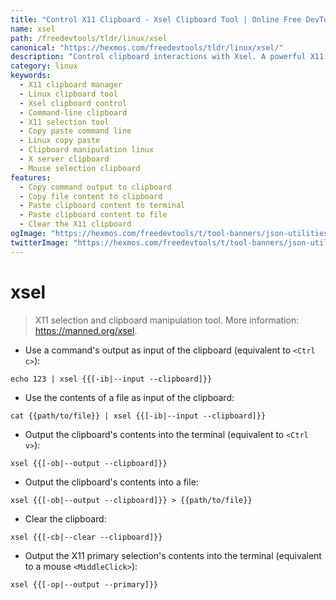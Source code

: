```yaml
---
title: "Control X11 Clipboard - Xsel Clipboard Tool | Online Free DevTools by Hexmos"
name: xsel
path: /freedevtools/tldr/linux/xsel
canonical: "https://hexmos.com/freedevtools/tldr/linux/xsel/"
description: "Control clipboard interactions with Xsel. A powerful X11 selection and clipboard manipulation tool for Linux systems. Free online tool, no registration required."
category: linux
keywords:
  - X11 clipboard manager
  - Linux clipboard tool
  - Xsel clipboard control
  - Command-line clipboard
  - X11 selection tool
  - Copy paste command line
  - Linux copy paste
  - Clipboard manipulation linux
  - X server clipboard
  - Mouse selection clipboard
features:
  - Copy command output to clipboard
  - Copy file content to clipboard
  - Paste clipboard content to terminal
  - Paste clipboard content to file
  - Clear the X11 clipboard
ogImage: "https://hexmos.com/freedevtools/t/tool-banners/json-utilities-banner.png"
twitterImage: "https://hexmos.com/freedevtools/t/tool-banners/json-utilities-banner.png"
---
```


# xsel

> X11 selection and clipboard manipulation tool.
> More information: <https://manned.org/xsel>.

- Use a command's output as input of the clipboard (equivalent to `<Ctrl c>`):

`echo 123 | xsel {{[-ib|--input --clipboard]}}`

- Use the contents of a file as input of the clipboard:

`cat {{path/to/file}} | xsel {{[-ib|--input --clipboard]}}`

- Output the clipboard's contents into the terminal (equivalent to `<Ctrl v>`):

`xsel {{[-ob|--output --clipboard]}}`

- Output the clipboard's contents into a file:

`xsel {{[-ob|--output --clipboard]}} > {{path/to/file}}`

- Clear the clipboard:

`xsel {{[-cb|--clear --clipboard]}}`

- Output the X11 primary selection's contents into the terminal (equivalent to a mouse `<MiddleClick>`):

`xsel {{[-op|--output --primary]}}`
